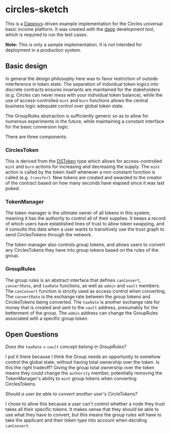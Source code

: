 # circles-sketch

This is a [Dappsys](http://dappsys.info)-driven example implementation for the Circles universal basic income platform. It was created with the [dapp](https://dapp.readthedocs.io/en/latest/) development tool, which is required to run the test cases.

**Note:** This is only a sample implementation. It is not intended for deployment in a production system.

## Basic design

In general the design philosophy here was to favor restriction of outside interference in token state. The separation of individual token logics into discrete contracts ensures invariants are maintained for the stakeholders (e.g. Circles can never mess with your individual token balance), while the use of access-controlled `mint` and `burn` functions allows the central business logic adequate control over global token state.

The GroupRules abstraction is sufficiently generic so as to allow for numerous experiments in the future, while maintaining a constant interface for the basic conversion logic.

There are three components:

### CirclesToken

This is derived from the [DSToken](https://dappsys.readthedocs.io/en/latest/ds_token.html) type which allows for access-controlled `mint` and `burn` actions for increasing and decreasing the supply. The `mint` action is called by the token itself whenever a non-constant function is called (e.g. `transfer`). New tokens are created and awarded to the creator of the contract based on how many seconds have elapsed since it was last poked.

### TokenManager

The token manager is the ultimate owner of all tokens in this system, meaning it has the authority to control all of their supplies. It keeps a record of which users have established lines of trust to allow token swapping, and it consults this data when a user wants to transitively use the trust graph to send CirclesTokens through the network.

The token manager also controls group tokens, and allows users to convert any CirclesTokens they have into group tokens based on the rules of the group.

### GroupRules

The group rules is an abstract interface that defines `canConvert`, `convertRate`, and `taxRate` functions, as well as `admin` and `vault` members. The `canConvert` function is strictly used as access-control when converting. The `convertRate` is the exchange rate between the group tokens and CirclesTokens being converted. The `taxRate` is another exchange rate for money that is created and sent to the `vault` address, presumably for the betterment of the group. The `admin` address can change the GroupRules associated with a specific group token.

## Open Questions

*Does the `taxRate` + `vault` concept belong in GroupRules?* 

I put it there because I think the Group needs an opportunity to somehow control the global state, without having total ownership over the token. Is this the right tradeoff? Giving the group total ownership over the token means they could change the `authority` member, potentially removing the TokenManager's ability to `mint` group tokens when converting CirclesTokens.

*Should a user be able to convert another user's CircleTokens?*

I chose to allow this because a user can't control whether a node they trust takes all their specific tokens. It makes sense that they should be able to use what they have to convert, but this means the group rules will have to take the applicant and their token type into account when deciding `canConvert`.
